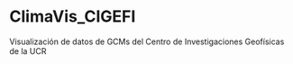 # ClimaVis_CIGEFI
Visualización de datos de GCMs del Centro de Investigaciones Geofísicas de la UCR
